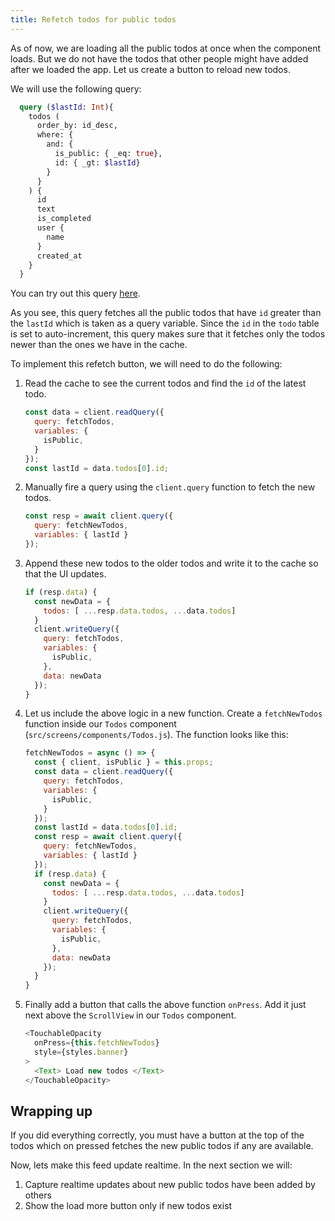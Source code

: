 ```yaml
---
title: Refetch todos for public todos
---
```


As of now, we are loading all the public todos at once when the component loads. But we do not have the todos that other people might have added after we loaded the app. Let us create a button to reload new todos.

We will use the following query:

```graphql
  query ($lastId: Int){
    todos (
      order_by: id_desc,
      where: {
        and: {
          is_public: { _eq: true},
          id: { _gt: $lastId}
        }
      }
    ) {
      id
      text
      is_completed
      user {
        name
      }
      created_at
    }
  }
```

You can try out this query [here](`https://graphql-tutorials.org/graphiql?query_file=https://raw.githubusercontent.com/wawhal/test-repo/master/graphql-sample-queries/fetchNewTodos.graphql`).

As you see, this query fetches all the public todos that have `id` greater than the `lastId` which is taken as a query variable. Since the `id` in the `todo` table is set to auto-increment, this query makes sure that it fetches only the todos newer than the ones we have in the cache.

To implement this refetch button, we will need to do the following:

1. Read the cache to see the current todos and find the `id` of the latest todo.

    ```javascript
    const data = client.readQuery({
      query: fetchTodos,
      variables: {
        isPublic,
      }
    });
    const lastId = data.todos[0].id;
    ```

2. Manually fire a query using the `client.query` function to fetch the new todos.

    ```javascript
    const resp = await client.query({
      query: fetchNewTodos,
      variables: { lastId }
    }); 
    ```

3. Append these new todos to the older todos and write it to the cache so that the UI updates. 

    ```javascript
    if (resp.data) {
      const newData = {
        todos: [ ...resp.data.todos, ...data.todos]
      }
      client.writeQuery({
        query: fetchTodos,
        variables: {
          isPublic,
        },
        data: newData
      });
    }
    ```

4. Let us include the above logic in a new function. Create a `fetchNewTodos` function inside our `Todos` component (`src/screens/components/Todos.js`). The function looks like this:

    ```javascript
    fetchNewTodos = async () => {
      const { client, isPublic } = this.props;
      const data = client.readQuery({
        query: fetchTodos,
        variables: {
          isPublic,
        }
      });
      const lastId = data.todos[0].id;
      const resp = await client.query({
        query: fetchNewTodos,
        variables: { lastId }
      });
      if (resp.data) {
        const newData = {
          todos: [ ...resp.data.todos, ...data.todos]
        }
        client.writeQuery({
          query: fetchTodos,
          variables: {
            isPublic,
          },
          data: newData
        });
      }
    }
    ```

4. Finally add a button that calls the above function `onPress`. Add it just next above the `ScrollView` in our `Todos` component.

    ```javascript
    <TouchableOpacity
      onPress={this.fetchNewTodos}
      style={styles.banner}
    >
      <Text> Load new todos </Text>
    </TouchableOpacity> 
    ```

## Wrapping up

If you did everything correctly, you must have a button at the top of the todos which on pressed fetches the new public todos if any are available.

Now, lets make this feed update realtime. In the next section we will:
1. Capture realtime updates about new public todos have been added by others
2. Show the load more button only if new todos exist
